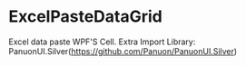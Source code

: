 # ExcelPasteDataGrid
Excel data paste WPF'S Cell.
Extra Import Library: PanuonUI.Silver(https://github.com/Panuon/PanuonUI.Silver)
